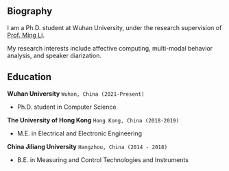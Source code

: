 ## Biography

I am a Ph.D. student at Wuhan University, under the research supervision of [Prof. Ming Li](https://scholars.duke.edu/person/MingLi). 

My research interests include affective computing, multi-modal behavior analysis, and speaker diarization.

 

## Education

__Wuhan University__  `Wuhan, China (2021-Present) `

- Ph.D. student in Computer Science

__The University of Hong Kong__  `Hong Kong, China (2018-2019) `

- M.E. in Electrical and Electronic Engineering

__China Jiliang University__  `Hangzhou, China (2014 - 2018)`

- B.E. in Measuring and Control Technologies and Instruments







